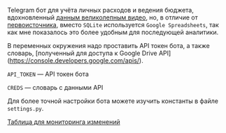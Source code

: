 Telegram бот для учёта личных расходов и ведения бюджета, вдохновленный 
[данным великолепным видео](https://www.youtube.com/watch?v=Kh16iosOTIQ),
но, в отличие от [первоисточника](https://github.com/alexey-goloburdin/telegram-finance-bot), 
вместо `SQLite` используется `Google Spreadsheets`, так как мне показалось это более удобным для последующей аналитики.


В переменных окружения надо проставить API токен бота, а также словарь, [полученный для доступа к Google Drive API]
(https://console.developers.google.com/apis/).

`API_TOKEN` — API токен бота

`CREDS` — словарь с данными API

Для более точной настройки бота можете изучить константы в файле `settings.py`.


[Таблица для мониторинга изменений](https://docs.google.com/spreadsheets/d/1xBJutyuL4vJp0C_3T7cXQgOO-wLx-dbrHUxtJNiUjvM/edit?usp=sharing)
